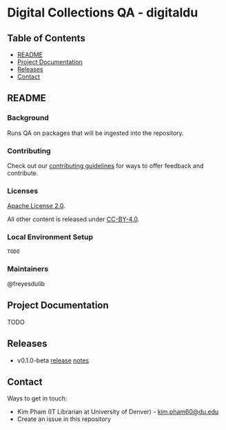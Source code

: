 # Digital Collections QA - digitaldu

## Table of Contents

* [README](#readme)
* [Project Documentation](#project-documentation)
* [Releases](#releases)
* [Contact](#contact)

## README

### Background

Runs QA on packages that will be ingested into the repository.

### Contributing

Check out our [contributing guidelines](/CONTRIBUTING.md) for ways to offer feedback and contribute.

### Licenses

[Apache License 2.0](https://www.apache.org/licenses/LICENSE-2.0).

All other content is released under [CC-BY-4.0](https://creativecommons.org/licenses/by/4.0/).

### Local Environment Setup

```
TODO
```

### Maintainers

@freyesdulib

## Project Documentation

TODO

## Releases
* v0.1.0-beta [release]() [notes]()


## Contact

Ways to get in touch:

* Kim Pham (IT Librarian at University of Denver) - kim.pham60@du.edu
* Create an issue in this repository
